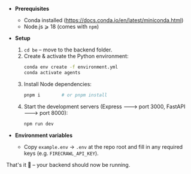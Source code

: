- **Prerequisites**
  - Conda installed (https://docs.conda.io/en/latest/miniconda.html)
  - Node.js ⩾ 18 (comes with `npm`)

- **Setup**
  1. `cd be` – move to the backend folder.
  2. Create & activate the Python environment:
     ```bash
     conda env create -f environment.yml
     conda activate agents
     ```
  3. Install Node dependencies:
     ```bash
     pnpm i        # or pnpm install
     ```
  5. Start the development servers (Express 🡒 port 3000, FastAPI 🡒 port 8000):
     ```bash
     npm run dev
     ```

- **Environment variables**
  - Copy `example.env` → `.env` at the repo root and fill in any required keys (e.g. `FIRECRAWL_API_KEY`).

That's it 🎉 – your backend should now be running. 